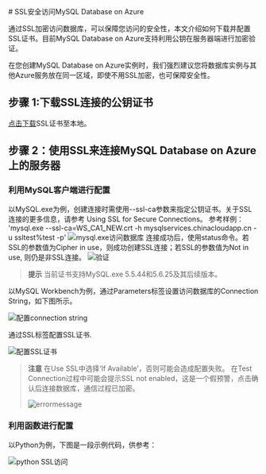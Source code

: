 <properties linkid="" urlDisplayName="" pageTitle="如何使用SSL访问MySQL Database on Azure- Azure 微软云" metaKeywords="Azure 云，技术文档，文档与资源，MySQL,数据库，连接池，connection pool, Azure MySQL, MySQL PaaS,Azure MySQL PaaS, Azure MySQL Service, Azure RDS" description="
通过SSL加密访问数据库，可以保障您访问的安全性，本文介绍如何下载并配置SSL证书。目前MySQL Database on Azure支持利用公钥在服务器端进行加密验证。" metaCanonical="" services="MySQL" documentationCenter="Services" title="" authors="" solutions="" manager="" editor="" />

<tags ms.service="mysql" ms.date="" wacn.date="07/27/2015"/>
# SSL安全访问MySQL Database on Azure<sup style="color: #a5ce00; font-weight: bold; text-transform: uppercase; font-family: '微软雅黑'; font-size: 20px;" class="wa-previewTag"></sup>


通过SSL加密访问数据库，可以保障您访问的安全性，本文介绍如何下载并配置SSL证书。目前MySQL Database on Azure支持利用公钥在服务器端进行加密验证。

在您创建MySQL Database on Azure实例时，我们强烈建议您将数据库实例与其他Azure服务放在同一区域，即使不用SSL加密，也可保障安全性。


## 步骤 1:下载SSL连接的公钥证书
[点击下载](https://www.wosign.com/root/WS_CA1_NEW.crt)SSL证书至本地。

## 步骤 2：使用SSL来连接MySQL Database on Azure上的服务器

### 利用MySQL客户端进行配置
以MySQL.exe为例，创建连接时需使用--ssl-ca参数来指定公钥证书。关于SSL连接的更多信息，请参考 Using SSL for Secure Connections。
参考样例：
'mysql.exe --ssl-ca=WS_CA1_NEW.crt -h mysqlservices.chinacloudapp.cn -u ssltest%test -p'
![mysql.exe访问数据库][1]
连接成功后，使用status命令。若SSL的参数值为Cipher in use，则成功创建SSL连接；若SSL的参数值为Not in use, 则仍是非SSL连接。
![验证][6]

>**提示** 当前证书支持MySQL.exe 5.5.44和5.6.25及其后续版本。

以MySQL Workbench为例，通过Parameters标签设置访问数据库的Connection String，如下图所示。

![配置connection string][2]

通过SSL标签配置SSL证书.

![配置SSL证书][3]

>**注意** 在Use SSL中选择‘If Available’，否则可能会造成配置失败。 在Test Connection过程中可能会提示SSL not enabled，这是一个假预警，点击确认后连接数据库，通信过程已加密。
>
>![errormessage][4]
>

### 利用函数进行配置
以Python为例，下图是一段示例代码，供参考：

![python SSL访问][5]



<!--Image references-->
[1]: ./img/ssl-001.png
[2]: ./img/ssl-002.png
[3]: ./img/ssl-003.png
[4]: ./img/ssl-004.png
[5]: ./img/ssl-005.png
[6]: ./img/ssl-006.png
